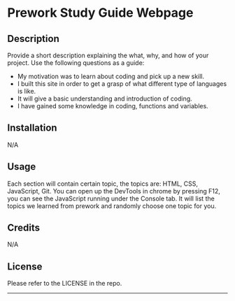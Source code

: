 # Prework Study Guide Webpage

## Description

Provide a short description explaining the what, why, and how of your project. Use the following questions as a guide:

- My motivation was to learn about coding and pick up a new skill.
- I built this site in order to get a grasp of what different type of languages is like.
- It will give a basic understanding and introduction of coding.
- I have gained some knowledge in coding, functions and variables.


## Installation

N/A

## Usage

Each section will contain certain topic, the topics are: HTML, CSS, JavaScript, Git.
You can open up the DevTools in chrome by pressing F12, you can see the JavaScript running under the Console tab.
It will list the topics we learned from prework and randomly choose one topic for you.





## Credits

N/A

## License

Please refer to the LICENSE in the repo.

---
